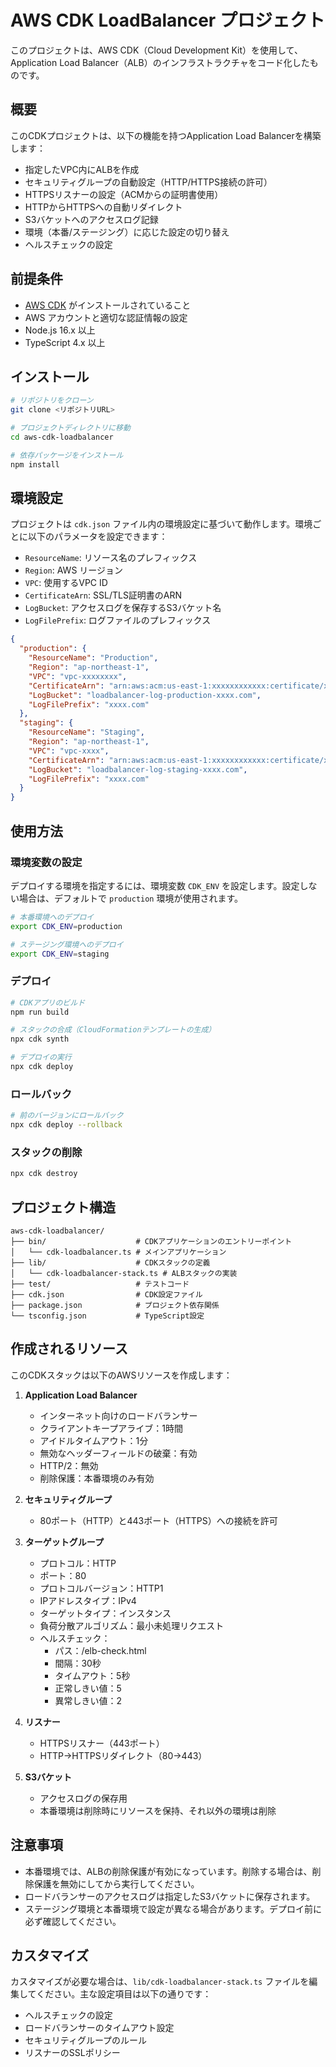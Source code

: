 # AWS CDK LoadBalancer プロジェクト

このプロジェクトは、AWS CDK（Cloud Development Kit）を使用して、Application Load Balancer（ALB）のインフラストラクチャをコード化したものです。

## 概要

このCDKプロジェクトは、以下の機能を持つApplication Load Balancerを構築します：

- 指定したVPC内にALBを作成
- セキュリティグループの自動設定（HTTP/HTTPS接続の許可）
- HTTPSリスナーの設定（ACMからの証明書使用）
- HTTPからHTTPSへの自動リダイレクト
- S3バケットへのアクセスログ記録
- 環境（本番/ステージング）に応じた設定の切り替え
- ヘルスチェックの設定

## 前提条件

- [AWS CDK](https://docs.aws.amazon.com/cdk/latest/guide/getting_started.html) がインストールされていること
- AWS アカウントと適切な認証情報の設定
- Node.js 16.x 以上
- TypeScript 4.x 以上

## インストール

```bash
# リポジトリをクローン
git clone <リポジトリURL>

# プロジェクトディレクトリに移動
cd aws-cdk-loadbalancer

# 依存パッケージをインストール
npm install
```

## 環境設定

プロジェクトは `cdk.json` ファイル内の環境設定に基づいて動作します。環境ごとに以下のパラメータを設定できます：

- `ResourceName`: リソース名のプレフィックス
- `Region`: AWS リージョン
- `VPC`: 使用するVPC ID
- `CertificateArn`: SSL/TLS証明書のARN
- `LogBucket`: アクセスログを保存するS3バケット名
- `LogFilePrefix`: ログファイルのプレフィックス

```json
{
  "production": {
    "ResourceName": "Production",
    "Region": "ap-northeast-1",
    "VPC": "vpc-xxxxxxxx",
    "CertificateArn": "arn:aws:acm:us-east-1:xxxxxxxxxxxx:certificate/xxxxxxx-xxxx-xxxx-xxxx-xxxxxxxxxxxx",
    "LogBucket": "loadbalancer-log-production-xxxx.com",
    "LogFilePrefix": "xxxx.com"
  },
  "staging": {
    "ResourceName": "Staging",
    "Region": "ap-northeast-1",
    "VPC": "vpc-xxxx",
    "CertificateArn": "arn:aws:acm:us-east-1:xxxxxxxxxxxx:certificate/xxxxxxx-xxxx-xxxx-xxxx-xxxxxxxxxxxx",
    "LogBucket": "loadbalancer-log-staging-xxxx.com",
    "LogFilePrefix": "xxxx.com"
  }
}
```

## 使用方法

### 環境変数の設定

デプロイする環境を指定するには、環境変数 `CDK_ENV` を設定します。設定しない場合は、デフォルトで `production` 環境が使用されます。

```bash
# 本番環境へのデプロイ
export CDK_ENV=production

# ステージング環境へのデプロイ
export CDK_ENV=staging
```

### デプロイ

```bash
# CDKアプリのビルド
npm run build

# スタックの合成（CloudFormationテンプレートの生成）
npx cdk synth

# デプロイの実行
npx cdk deploy
```

### ロールバック

```bash
# 前のバージョンにロールバック
npx cdk deploy --rollback
```

### スタックの削除

```bash
npx cdk destroy
```

## プロジェクト構造

```
aws-cdk-loadbalancer/
├── bin/                    # CDKアプリケーションのエントリーポイント
│   └── cdk-loadbalancer.ts # メインアプリケーション
├── lib/                    # CDKスタックの定義
│   └── cdk-loadbalancer-stack.ts # ALBスタックの実装
├── test/                   # テストコード
├── cdk.json                # CDK設定ファイル
├── package.json            # プロジェクト依存関係
└── tsconfig.json           # TypeScript設定
```

## 作成されるリソース

このCDKスタックは以下のAWSリソースを作成します：

1. **Application Load Balancer**
   - インターネット向けのロードバランサー
   - クライアントキープアライブ：1時間
   - アイドルタイムアウト：1分
   - 無効なヘッダーフィールドの破棄：有効
   - HTTP/2：無効
   - 削除保護：本番環境のみ有効

2. **セキュリティグループ**
   - 80ポート（HTTP）と443ポート（HTTPS）への接続を許可

3. **ターゲットグループ**
   - プロトコル：HTTP
   - ポート：80
   - プロトコルバージョン：HTTP1
   - IPアドレスタイプ：IPv4
   - ターゲットタイプ：インスタンス
   - 負荷分散アルゴリズム：最小未処理リクエスト
   - ヘルスチェック：
     - パス：/elb-check.html
     - 間隔：30秒
     - タイムアウト：5秒
     - 正常しきい値：5
     - 異常しきい値：2

4. **リスナー**
   - HTTPSリスナー（443ポート）
   - HTTP→HTTPSリダイレクト（80→443）

5. **S3バケット**
   - アクセスログの保存用
   - 本番環境は削除時にリソースを保持、それ以外の環境は削除

## 注意事項

- 本番環境では、ALBの削除保護が有効になっています。削除する場合は、削除保護を無効にしてから実行してください。
- ロードバランサーのアクセスログは指定したS3バケットに保存されます。
- ステージング環境と本番環境で設定が異なる場合があります。デプロイ前に必ず確認してください。

## カスタマイズ

カスタマイズが必要な場合は、`lib/cdk-loadbalancer-stack.ts` ファイルを編集してください。主な設定項目は以下の通りです：

- ヘルスチェックの設定
- ロードバランサーのタイムアウト設定
- セキュリティグループのルール
- リスナーのSSLポリシー
